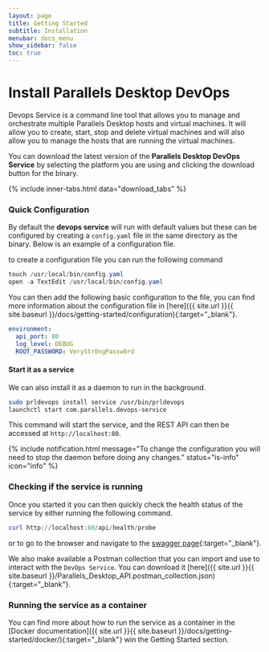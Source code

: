 ```yaml
---
layout: page
title: Getting Started
subtitle: Installation
menubar: docs_menu
show_sidebar: false
toc: true
---
```


# Install Parallels Desktop DevOps

Devops Service is a command line tool that allows you to manage and orchestrate multiple Parallels Desktop hosts and virtual machines. It will allow you to create, start, stop and delete virtual machines and will also allow you to manage the hosts that are running the virtual machines.

You can download the latest version of the **Parallels Desktop DevOps Service** by selecting the platform you are using and clicking the download button for the binary.

{% include inner-tabs.html data="download_tabs" %}

### Quick Configuration

By default the **devops service** will run with default values but these can be configured by creating a `config.yaml` file in the same directory as the binary. Below is an example of a configuration file.

to create a configuration file you can run the following command

```powershell
touch /usr/local/bin/config.yaml
open -a TextEdit /usr/local/bin/config.yaml
```

You can then add the following basic configuration to the file, you can find more information about the configuration file in [here]({{ site.url }}{{ site.baseurl }}/docs/getting-started/configuration){:target="_blank"}.

```yaml
environment:
  api_port: 80
  log_level: DEBUG
  ROOT_PASSWORD: VeryStr0ngPassw0rd
```

#### Start it as a service

We can also install it as a daemon to run in the background.

```sh
sudo prldevops install service /usr/bin/prldevops
launchctl start com.parallels.devops-service
```

This command will start the service, and the REST API can then be accessed at `http://localhost:80`.

{% include notification.html message="To change the configuration you will need to stop the daemon before doing any changes." status="is-info" icon="info" %}

### Checking if the service is running

Once you started it you can then quickly check the health status of the service by either running the following command.

```powershell
curl http://localhost:80/api/health/probe
```

or to go to the browser and navigate to the [swagger page](http://localhost:80//swagger/index.html){:target="_blank"}.

We also make available a Postman collection that you can import and use to interact with the `DevOps Service`. You can download it [here]({{ site.url }}{{ site.baseurl }}/Parallels_Desktop_API.postman_collection.json){:target="_blank"}.

### Running the service as a container

You can find more about how to run the service as a container in the [Docker documentation]({{ site.url }}{{ site.baseurl }}/docs/getting-started/docker/){:target="_blank"} win the Getting Started section.
